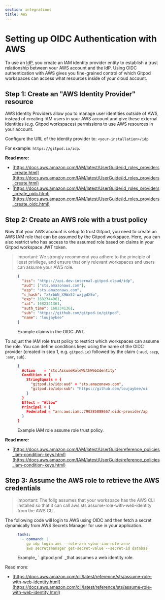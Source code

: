 ```yaml
---
section: integrations
title: AWS
---
```


<script context="module">
  export const prerender = true;
</script>

# Setting up OIDC Authentication with AWS

To use an <abbr title="Identity Provider">IdP</abbr>, you create an IAM identity provider entity to establish a trust relationship between your AWS account and the IdP. Using OIDC authentication with AWS gives you fine-grained control of which Gitpod workspaces can access what resources inside of your cloud account.

## Step 1: Create an "AWS Identity Provider" resource

AWS Identity Providers allow you to manage user identities outside of AWS, instead of creating IAM users in your AWS account and give these external identities (e.g. Gitpod workspaces) permissions to use AWS resources in your account.

Configure the URL of the identity provider to: `<your-installation>/idp`

For example: `https://gitpod.io/idp`.

**Read more:**

- [https://docs.aws.amazon.com/IAM/latest/UserGuide/id_roles_providers_create.html](https://docs.aws.amazon.com/IAM/latest/UserGuide/id_roles_providers_create.html)
- [https://docs.aws.amazon.com/IAM/latest/UserGuide/id_roles_providers_create_oidc.html](https://docs.aws.amazon.com/IAM/latest/UserGuide/id_roles_providers_create_oidc.html)

## Step 2: Create an AWS role with a trust policy

Now that your AWS account is setup to trust Gitpod, you need to create an AWS IAM role that can be assumed by the Gitpod workspace. Here, you can also restrict who has access to the assumed role based on claims in your Gitpod workspace JWT token.

> Important: We strongly recommend you adhere to the principle of least privilege, and ensure that only relevant workspaces and users can assume your AWS role.

<figure>

```json
{
  "iss": "https://api.dev-internal.gitpod.cloud/idp",
  "aud": ["sts.amazonaws.com"],
  "azp": "sts.amazonaws.com",
  "c_hash": "zSrbWN_X9Wx52-wxjgdX5w",
  "exp": 1682344961,
  "iat": 1682341361,
  "auth_time": 1682341361,
  "sub": "https://github.com/gitpod-io/gitpod",
  "name": "loujaybee"
}
```

  <figcaption>
    Example claims in the OIDC JWT.
  </figcaption>
</figure>

To adjust the IAM role trust policy to restrict which workspaces can assume the role. You can define conditions keys using the name of the OIDC provider (created in step 1, e.g. `gitpod.io`) followed by the claim (`:aud`, `:azp`, `:amr`, `sub`).

<figure>

```json
{
  Action    = "sts:AssumeRoleWithWebIdentity"
  Condition = {
    StringEquals = {
      "gitpod.io/idp:aud" = "sts.amazonaws.com",
      "gitpod.io/idp:sub": "https://github.com/loujaybee/oidc-consumer"
    }
  }
  Effect = "Allow"
  Principal = {
    Federated = "arn:aws:iam::790285888667:oidc-provider/api.dev-internal.gitpod.cloud/idp"
  }
}
```

  <figcaption>
    Example IAM role assume role trust policy.
  </figcaption>
</figure>

**Read more:**

- [https://docs.aws.amazon.com/IAM/latest/UserGuide/reference_policies_iam-condition-keys.html](https://docs.aws.amazon.com/IAM/latest/UserGuide/reference_policies_iam-condition-keys.html)

## Step 3: Assume the AWS role to retrieve the AWS credentials

> Important: The follg assumes that your workspace has the AWS CLI installed so that it can call aws sts assume-role-with-web-identity from the AWS CLI.

The following code will login to AWS using OIDC and then fetch a secret dynamically from AWS Secrets Manager for use in your application.

<figure>

```yaml
tasks:
  - command: |
    gp idp login aws --role-arn <your-iam-role-arn>
    aws secretsmanager get-secret-value --secret-id database_connection_string --region us-east-1 | jq .SecretString
```

  <figcaption>
    Example_ `.gitpod.yml` _that assumes a web identity role.
  </figcaption>
</figure>

Read more:

- [https://docs.aws.amazon.com/cli/latest/reference/sts/assume-role-with-web-identity.html](https://docs.aws.amazon.com/cli/latest/reference/sts/assume-role-with-web-identity.html)

